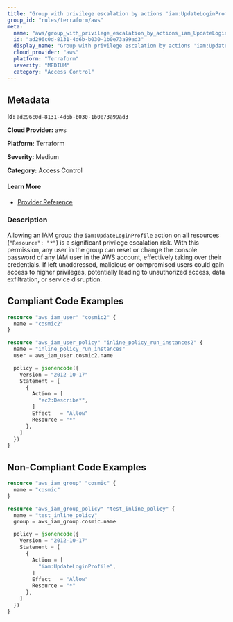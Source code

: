 ```yaml
---
title: "Group with privilege escalation by actions 'iam:UpdateLoginProfile'"
group_id: "rules/terraform/aws"
meta:
  name: "aws/group_with_privilege_escalation_by_actions_iam_UpdateLoginProfile"
  id: "ad296c0d-8131-4d6b-b030-1b0e73a99ad3"
  display_name: "Group with privilege escalation by actions 'iam:UpdateLoginProfile'"
  cloud_provider: "aws"
  platform: "Terraform"
  severity: "MEDIUM"
  category: "Access Control"
---
```

## Metadata

**Id:** `ad296c0d-8131-4d6b-b030-1b0e73a99ad3`

**Cloud Provider:** aws

**Platform:** Terraform

**Severity:** Medium

**Category:** Access Control

#### Learn More

 - [Provider Reference](https://registry.terraform.io/providers/hashicorp/aws/latest/docs/resources/iam_group_policy#policy)

### Description

 Allowing an IAM group the `iam:UpdateLoginProfile` action on all resources (`"Resource": "*"`) is a significant privilege escalation risk. With this permission, any user in the group can reset or change the console password of any IAM user in the AWS account, effectively taking over their credentials. If left unaddressed, malicious or compromised users could gain access to higher privileges, potentially leading to unauthorized access, data exfiltration, or service disruption.


## Compliant Code Examples
```terraform
resource "aws_iam_user" "cosmic2" {
  name = "cosmic2"
}

resource "aws_iam_user_policy" "inline_policy_run_instances2" {
  name = "inline_policy_run_instances"
  user = aws_iam_user.cosmic2.name

  policy = jsonencode({
    Version = "2012-10-17"
    Statement = [
      {
        Action = [
          "ec2:Describe*",
        ]
        Effect   = "Allow"
        Resource = "*"
      },
    ]
  })
}

```
## Non-Compliant Code Examples
```terraform
resource "aws_iam_group" "cosmic" {
  name = "cosmic"
}

resource "aws_iam_group_policy" "test_inline_policy" {
  name = "test_inline_policy"
  group = aws_iam_group.cosmic.name

  policy = jsonencode({
    Version = "2012-10-17"
    Statement = [
      {
        Action = [
          "iam:UpdateLoginProfile",
        ]
        Effect   = "Allow"
        Resource = "*"
      },
    ]
  })
}


```